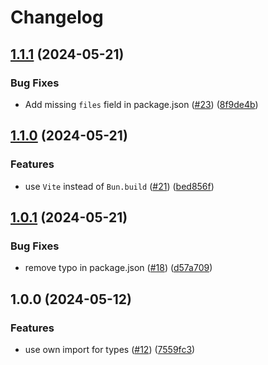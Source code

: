 # Changelog

## [1.1.1](https://github.com/meltdownjs/meltdown/compare/cn-v1.1.0...cn-v1.1.1) (2024-05-21)


### Bug Fixes

* Add missing `files` field in package.json ([#23](https://github.com/meltdownjs/meltdown/issues/23)) ([8f9de4b](https://github.com/meltdownjs/meltdown/commit/8f9de4b0ca18da6d1c7e8b2af27768d239398699))

## [1.1.0](https://github.com/meltdownjs/meltdown/compare/cn-v1.0.1...cn-v1.1.0) (2024-05-21)


### Features

* use `Vite` instead of `Bun.build` ([#21](https://github.com/meltdownjs/meltdown/issues/21)) ([bed856f](https://github.com/meltdownjs/meltdown/commit/bed856f9c9b3150b58dc7b7f7d7557b3bbd09331))

## [1.0.1](https://github.com/meltdownjs/meltdown/compare/cn-v1.0.0...cn-v1.0.1) (2024-05-21)


### Bug Fixes

* remove typo in package.json ([#18](https://github.com/meltdownjs/meltdown/issues/18)) ([d57a709](https://github.com/meltdownjs/meltdown/commit/d57a709072bf25839a4826a9893102436ce50e57))

## 1.0.0 (2024-05-12)


### Features

* use own import for types ([#12](https://github.com/meltdownjs/meltdown/issues/12)) ([7559fc3](https://github.com/meltdownjs/meltdown/commit/7559fc31311230c123801def7051dac0fd9e2e4a))
